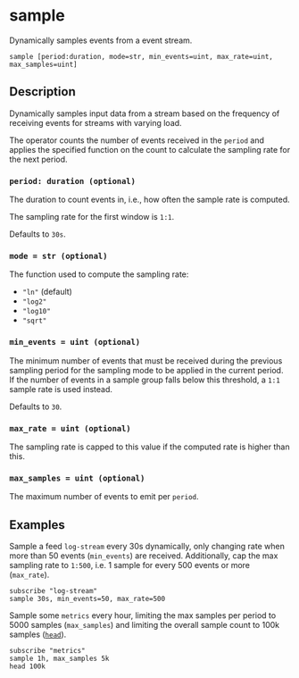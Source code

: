 # sample

Dynamically samples events from a event stream.

```tql
sample [period:duration, mode=str, min_events=uint, max_rate=uint, max_samples=uint]
```

## Description

Dynamically samples input data from a stream based on the frequency of
receiving events for streams with varying load.

The operator counts the number of events received in the `period` and applies
the specified function on the count to calculate the sampling rate for the next
period.

### `period: duration (optional)`

The duration to count events in, i.e., how often the sample rate is computed.

The sampling rate for the first window is `1:1`.

Defaults to `30s`.

### `mode = str (optional)`

The function used to compute the sampling rate:

- `"ln"` (default)
- `"log2"`
- `"log10"`
- `"sqrt"`

### `min_events = uint (optional)`

The minimum number of events that must be received during the previous sampling
period for the sampling mode to be applied in the current period. If the number
of events in a sample group falls below this threshold, a `1:1` sample rate is
used instead.

Defaults to `30`.

### `max_rate = uint (optional)`

The sampling rate is capped to this value if the computed rate is higher than this.

### `max_samples = uint (optional)`

The maximum number of events to emit per `period`.

## Examples

Sample a feed `log-stream` every 30s dynamically, only changing rate when more
than 50 events (`min_events`) are received. Additionally, cap the max sampling
rate to `1:500`, i.e. 1 sample for every 500 events or more (`max_rate`).

```tql
subscribe "log-stream"
sample 30s, min_events=50, max_rate=500
```
Sample some `metrics` every hour, limiting the max samples per period to 5000
samples (`max_samples`) and limiting the overall sample count to 100k samples
([`head`](head.md)).

```tql
subscribe "metrics"
sample 1h, max_samples 5k
head 100k
```
